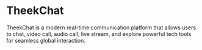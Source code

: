 # TheekChat
TheekChat is a modern real-time communication platform that allows users to chat, video call, audio call, live stream, and explore powerful tech tools for seamless global interaction.

